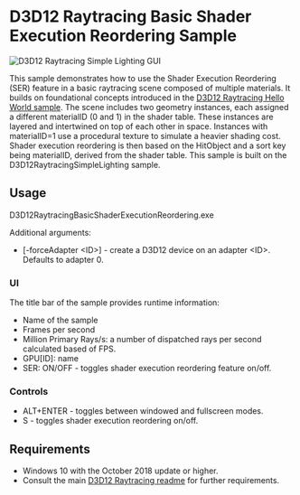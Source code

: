 # D3D12 Raytracing Basic Shader Execution Reordering Sample
![D3D12 Raytracing Simple Lighting GUI](Screenshot.png)

This sample demonstrates how to use the Shader Execution Reordering (SER) feature in a basic raytracing scene composed of multiple materials. It builds on foundational concepts introduced in the [D3D12 Raytracing Hello World sample](../D3D12RaytracingHelloWorld/readme.md).
The scene includes two geometry instances, each assigned a different materialID (0 and 1) in the shader table. These instances are layered and intertwined on top of each other in space. Instances with materialID=1 use a procedural texture to simulate a heavier shading cost. Shader execution reordering is then based on the HitObject and a sort key being materialID, derived from the shader table. This sample is built on the D3D12RaytracingSimpleLighting sample.

## Usage
D3D12RaytracingBasicShaderExecutionReordering.exe

Additional arguments:
  * [-forceAdapter \<ID>] - create a D3D12 device on an adapter \<ID>. Defaults to adapter 0.

### UI
The title bar of the sample provides runtime information:
* Name of the sample
* Frames per second
* Million Primary Rays/s: a number of dispatched rays per second calculated based of FPS.
* GPU[ID]: name
* SER: ON/OFF - toggles shader execution reordering feature on/off.

### Controls
* ALT+ENTER - toggles between windowed and fullscreen modes.
* S - toggles shader execution reordering on/off.

## Requirements
* Windows 10 with the October 2018 update or higher.
* Consult the main [D3D12 Raytracing readme](../../readme.md) for further requirements.
